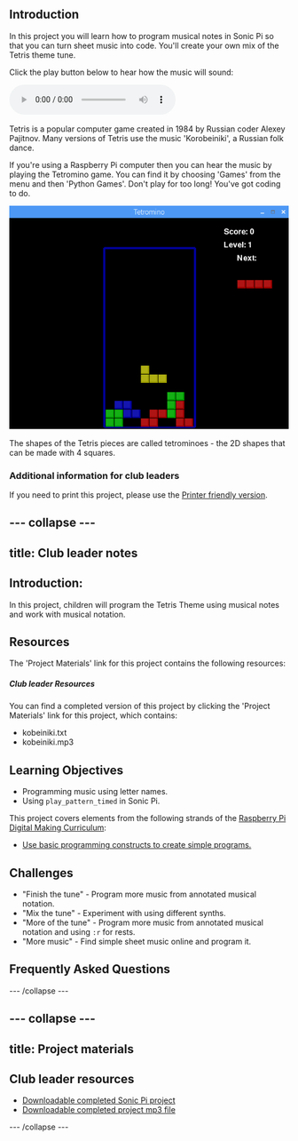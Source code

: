 ## Introduction

In this project you will learn how to program musical notes in Sonic Pi so that you can turn sheet music into code. You'll create your own mix of the Tetris theme tune.

<div id="audio-preview" class="pdf-hidden">

Click the play button below to hear how the music will sound:

<audio controls preload>
  <source src="volunteer-resources/korobeiniki.mp3" type="audio/mpeg">
Your browser does not support the <code>audio</code> element.
</audio>

</div>

Tetris is a popular computer game created in 1984 by Russian coder Alexey Pajitnov. Many versions of Tetris use the music 'Korobeiniki', a Russian folk dance.

If you're using a Raspberry Pi computer then you can hear the music by playing the Tetromino game. You can find it by choosing 'Games' from the menu and then 'Python Games'. Don't play for too long! You've got coding to do.

![screenshot](images/tetromino.png)

The shapes of the Tetris pieces are called tetrominoes - the 2D shapes that can be made with 4 squares.

### Additional information for club leaders

If you need to print this project, please use the [Printer friendly version](https://projects.raspberrypi.org/en/projects/tetris-theme/print).


--- collapse ---
---
title: Club leader notes
---


## Introduction:
In this project, children will program the Tetris Theme using musical notes and work with musical notation.

## Resources

The 'Project Materials' link for this project contains the following resources:

##### Club leader Resources

You can find a completed version of this project by clicking the 'Project Materials' link for this project, which contains:

+ kobeiniki.txt
+ kobeiniki.mp3

## Learning Objectives
+ Programming music using letter names.  
+ Using `play_pattern_timed` in Sonic Pi.

This project covers elements from the following strands of the [Raspberry Pi Digital Making Curriculum](http://rpf.io/curriculum):

+ [Use basic programming constructs to create simple programs.](https://www.raspberrypi.org/curriculum/programming/creator)

## Challenges
+ "Finish the tune" - Program more music from annotated musical notation.
+ "Mix the tune" - Experiment with using different synths.
+ "More of the tune" - Program more music from annotated musical notation and using `:r` for rests.
+ "More music" - Find simple sheet music online and program it.

## Frequently Asked Questions


--- /collapse ---


--- collapse ---
---
title: Project materials
---


## Club leader resources
* [Downloadable completed Sonic Pi project](resources/korobeiniki.txt)
* [Downloadable completed project mp3 file](resources/korobeiniki.mp3)

--- /collapse ---